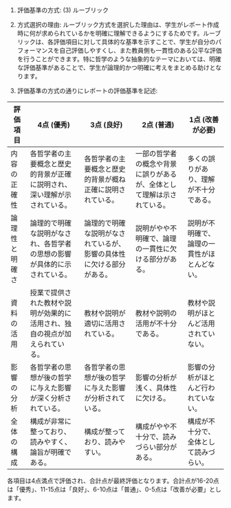 1. 評価基準の方式: (3) ルーブリック

2. 方式選択の理由:
ルーブリック方式を選択した理由は、学生がレポート作成時に何が求められているかを明確に理解できるようにするためです。ルーブリックは、各評価項目に対して具体的な基準を示すことで、学生が自分のパフォーマンスを自己評価しやすくし、また教員側も一貫性のある公平な評価を行うことができます。特に哲学のような抽象的なテーマにおいては、明確な評価基準があることで、学生が論理的かつ明確に考えをまとめる助けとなります。

3. 評価基準の方式の通りにレポートの評価基準を記述:

| 評価項目          | 4点 (優秀)                                                                 | 3点 (良好)                                                               | 2点 (普通)                                                               | 1点 (改善が必要)                                                         |
|-------------------|-----------------------------------------------------------------------------|-------------------------------------------------------------------------|-------------------------------------------------------------------------|---------------------------------------------------------------------------|
| 内容の正確性      | 各哲学者の主要概念と歴史的背景が正確に説明され、深い理解が示されている。   | 各哲学者の主要概念と歴史的背景が概ね正確に説明されている。               | 一部の哲学者の概念や背景に誤りがあるが、全体として理解は示されている。 | 多くの誤りがあり、理解が不十分である。                                   |
| 論理性と明確さ    | 論理的で明確な説明がなされ、各哲学者の思想の影響が具体的に示されている。   | 論理的で明確な説明がなされているが、影響の具体性に欠ける部分がある。   | 説明がやや不明確で、論理の一貫性に欠ける部分がある。                   | 説明が不明確で、論理の一貫性がほとんどない。                             |
| 資料の活用        | 授業で提供された教材や説明が効果的に活用され、独自の視点が加えられている。 | 教材や説明が適切に活用されている。                                       | 教材や説明の活用が不十分である。                                         | 教材や説明がほとんど活用されていない。                                   |
| 影響の分析        | 各哲学者の思想が後の哲学に与えた影響が深く分析されている。                   | 各哲学者の思想が後の哲学に与えた影響が分析されている。                   | 影響の分析が浅く、具体性に欠ける。                                       | 影響の分析がほとんど行われていない。                                     |
| 全体の構成        | 構成が非常に整っており、読みやすく、論旨が明確である。                       | 構成が整っており、読みやすい。                                           | 構成がやや不十分で、読みづらい部分がある。                               | 構成が不十分で、全体として読みづらい。                                   |

各項目は4点満点で評価され、合計点が最終評価となります。合計点が16-20点は「優秀」、11-15点は「良好」、6-10点は「普通」、0-5点は「改善が必要」とします。